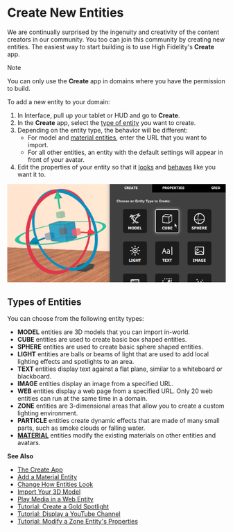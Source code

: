 # Create New Entities

We are continually surprised by the ingenuity and creativity of the content creators in our community. You too can join this community by creating new entities. The easiest way to start building is to use High Fidelity's **Create** app. 

<div class="admonition note">
    <p class="admonition-title">Note</p>
    <p>You can only use the <strong>Create</strong> app in domains where you have the permission to build. </p>
</div>

To add a new entity to your domain: 
1. In Interface, pull up your tablet or HUD and go to **Create**.
2. In the **Create** app, select the [type of entity](#types-of-entities) you want to create.
3. Depending on the entity type, the behavior will be different:  
	* For model and [material entities](material-entity), enter the URL that you want to import.
	* For all other entities, an entity with the default settings will appear in front of your avatar.
4. Edit the properties of your entity so that it [looks](entity-appearance) and [behaves](entity-behavior) like you want it to.

![](_images/add-cube.png)

## Types of Entities
You can choose from the following entity types:

* **MODEL** entities are 3D models that you can import in-world.
* **CUBE** entities are used to create basic box shaped entities.
* **SPHERE** entities are used to create basic sphere shaped entities.
* **LIGHT** entities are balls or beams of light that are used to add local lighting effects and spotlights to an area.
* **TEXT** entities display text against a flat plane, similar to a whiteboard or blackboard.
* **IMAGE** entities display an image from a specified URL.
* **WEB** entities display a web page from a specified URL. Only 20 web entities can run at the same time in a domain. 
* **ZONE** entities are 3-dimensional areas that allow you to create a custom lighting environment.
* **PARTICLE** entities create dynamic effects that are made of many small parts, such as smoke clouds or falling water.
* **[MATERIAL](material-entity)** entities modify the existing materials on other entities and avatars.



**See Also**

+ [The Create App](../tools.html#the-create-app)
+ [Add a Material Entity](material-entity)
+ [Change How Entities Look](entity-appearance)
+ [Import Your 3D Model](../3d-models/import-model)
+ [Play Media in a Web Entity](web-entity-media)
+ [Tutorial: Create a Gold Spotlight](create-spotlight)
+ [Tutorial: Display a YouTube Channel](display-youtube)
+ [Tutorial: Modify a Zone Entity's Properties](zone-tutorial)

  

